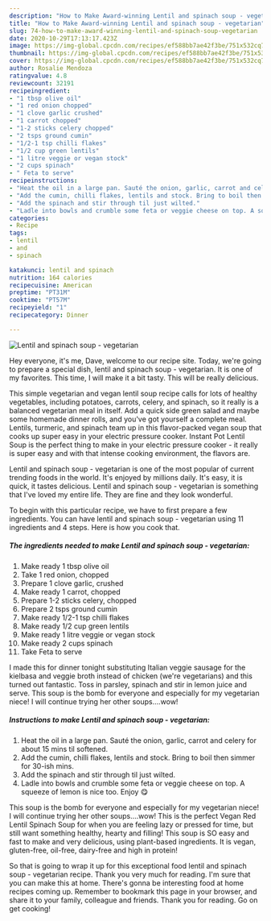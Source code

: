 ```yaml
---
description: "How to Make Award-winning Lentil and spinach soup - vegetarian"
title: "How to Make Award-winning Lentil and spinach soup - vegetarian"
slug: 74-how-to-make-award-winning-lentil-and-spinach-soup-vegetarian
date: 2020-10-29T17:13:17.423Z
image: https://img-global.cpcdn.com/recipes/ef588bb7ae42f3be/751x532cq70/lentil-and-spinach-soup-vegetarian-recipe-main-photo.jpg
thumbnail: https://img-global.cpcdn.com/recipes/ef588bb7ae42f3be/751x532cq70/lentil-and-spinach-soup-vegetarian-recipe-main-photo.jpg
cover: https://img-global.cpcdn.com/recipes/ef588bb7ae42f3be/751x532cq70/lentil-and-spinach-soup-vegetarian-recipe-main-photo.jpg
author: Rosalie Mendoza
ratingvalue: 4.8
reviewcount: 32191
recipeingredient:
- "1 tbsp olive oil"
- "1 red onion chopped"
- "1 clove garlic crushed"
- "1 carrot chopped"
- "1-2 sticks celery chopped"
- "2 tsps ground cumin"
- "1/2-1 tsp chilli flakes"
- "1/2 cup green lentils"
- "1 litre veggie or vegan stock"
- "2 cups spinach"
- " Feta to serve"
recipeinstructions:
- "Heat the oil in a large pan. Sauté the onion, garlic, carrot and celery for about 15 mins til softened."
- "Add the cumin, chilli flakes, lentils and stock. Bring to boil then simmer for 30-ish mins."
- "Add the spinach and stir through til just wilted."
- "Ladle into bowls and crumble some feta or veggie cheese on top. A squeeze of lemon is nice too. Enjoy 😋"
categories:
- Recipe
tags:
- lentil
- and
- spinach

katakunci: lentil and spinach 
nutrition: 164 calories
recipecuisine: American
preptime: "PT31M"
cooktime: "PT57M"
recipeyield: "1"
recipecategory: Dinner

---
```



![Lentil and spinach soup - vegetarian](https://img-global.cpcdn.com/recipes/ef588bb7ae42f3be/751x532cq70/lentil-and-spinach-soup-vegetarian-recipe-main-photo.jpg)

Hey everyone, it's me, Dave, welcome to our recipe site. Today, we're going to prepare a special dish, lentil and spinach soup - vegetarian. It is one of my favorites. This time, I will make it a bit tasty. This will be really delicious.

This simple vegetarian and vegan lentil soup recipe calls for lots of healthy vegetables, including potatoes, carrots, celery, and spinach, so it really is a balanced vegetarian meal in itself. Add a quick side green salad and maybe some homemade dinner rolls, and you&#39;ve got yourself a complete meal. Lentils, turmeric, and spinach team up in this flavor-packed vegan soup that cooks up super easy in your electric pressure cooker. Instant Pot Lentil Soup is the perfect thing to make in your electric pressure cooker - it really is super easy and with that intense cooking environment, the flavors are.

Lentil and spinach soup - vegetarian is one of the most popular of current trending foods in the world. It's enjoyed by millions daily. It's easy, it is quick, it tastes delicious. Lentil and spinach soup - vegetarian is something that I've loved my entire life. They are fine and they look wonderful.


To begin with this particular recipe, we have to first prepare a few ingredients. You can have lentil and spinach soup - vegetarian using 11 ingredients and 4 steps. Here is how you cook that.

<!--inarticleads1-->

##### The ingredients needed to make Lentil and spinach soup - vegetarian:

1. Make ready 1 tbsp olive oil
1. Take 1 red onion, chopped
1. Prepare 1 clove garlic, crushed
1. Make ready 1 carrot, chopped
1. Prepare 1-2 sticks celery, chopped
1. Prepare 2 tsps ground cumin
1. Make ready 1/2-1 tsp chilli flakes
1. Make ready 1/2 cup green lentils
1. Make ready 1 litre veggie or vegan stock
1. Make ready 2 cups spinach
1. Take  Feta to serve


I made this for dinner tonight substituting Italian veggie sausage for the kielbasa and veggie broth instead of chicken (we&#39;re vegetarians) and this turned out fantastic. Toss in parsley, spinach and stir in lemon juice and serve. This soup is the bomb for everyone and especially for my vegetarian niece! I will continue trying her other soups….wow! 

<!--inarticleads2-->

##### Instructions to make Lentil and spinach soup - vegetarian:

1. Heat the oil in a large pan. Sauté the onion, garlic, carrot and celery for about 15 mins til softened.
1. Add the cumin, chilli flakes, lentils and stock. Bring to boil then simmer for 30-ish mins.
1. Add the spinach and stir through til just wilted.
1. Ladle into bowls and crumble some feta or veggie cheese on top. A squeeze of lemon is nice too. Enjoy 😋


This soup is the bomb for everyone and especially for my vegetarian niece! I will continue trying her other soups….wow! This is the perfect Vegan Red Lentil Spinach Soup for when you are feeling lazy or pressed for time, but still want something healthy, hearty and filling! This soup is SO easy and fast to make and very delicious, using plant-based ingredients. It is vegan, gluten-free, oil-free, dairy-free and high in protein! 

So that is going to wrap it up for this exceptional food lentil and spinach soup - vegetarian recipe. Thank you very much for reading. I'm sure that you can make this at home. There's gonna be interesting food at home recipes coming up. Remember to bookmark this page in your browser, and share it to your family, colleague and friends. Thank you for reading. Go on get cooking!
